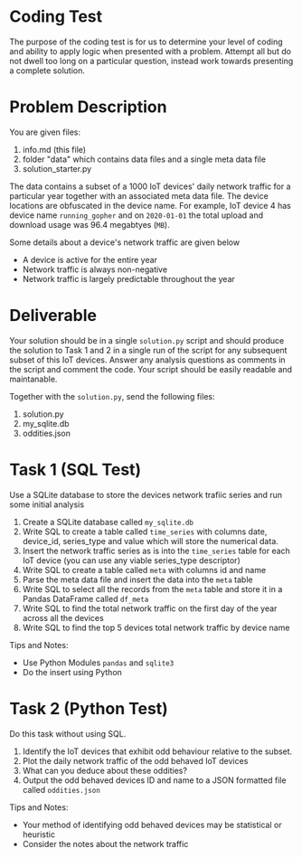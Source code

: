 # Coding Test

The purpose of the coding test is for us to determine your level of coding and ability to apply logic when presented with a problem. Attempt all but do not dwell too long on a particular question, instead work towards presenting a complete solution.

# Problem Description

You are given files:

1. info.md (this file)
2. folder "data" which contains data files and a single meta data file
3. solution_starter.py

The data contains a subset of a 1000 IoT devices' daily network traffic for a particular year together with an associated meta data file. The device locations are obfuscated in the device name. For example, IoT device 4 has device name `running_gopher` and on `2020-01-01` the total upload and download usage was 96.4 megabtyes (`MB`).

Some details about a device's network traffic are given below

- A device is active for the entire year
- Network traffic is always non-negative
- Network traffic is largely predictable throughout the year

# Deliverable

Your solution should be in a single `solution.py` script and should produce the solution to Task 1 and 2 in a single run of the script for any subsequent subset of this IoT devices. Answer any analysis questions as comments in the script and comment the code. Your script should be easily readable and maintanable.

Together with the `solution.py`, send the following files:

1. solution.py
2. my_sqlite.db
3. oddities.json

# Task 1 (SQL Test)

Use a SQLite database to store the devices network trafiic series and run some initial analysis

1. Create a SQLite database called `my_sqlite.db`
2. Write SQL to create a table called `time_series` with columns date, device_id, series_type and value which will store the numerical data.
3. Insert the network traffic series as is into the `time_series` table for each IoT device (you can use any viable series_type descriptor)
4. Write SQL to create a table called `meta` with columns id and name
5. Parse the meta data file and insert the data into the `meta` table
6. Write SQL to select all the records from the `meta` table and store it in a Pandas DataFrame called `df_meta`
7. Write SQL to find the total network traffic on the first day of the year across all the devices
8. Write SQL to find the top 5 devices total network traffic by device name

Tips and Notes:

- Use Python Modules `pandas` and `sqlite3`
- Do the insert using Python

# Task 2 (Python Test)

Do this task without using SQL. 

1. Identify the IoT devices that exhibit odd behaviour relative to the subset.
2. Plot the daily network traffic of the odd behaved IoT devices
3. What can you deduce about these oddities?
4. Output the odd behaved devices ID and name to a JSON formatted file called `oddities.json`

Tips and Notes:

- Your method of identifying odd behaved devices may be statistical or heuristic
- Consider the notes about the network traffic
